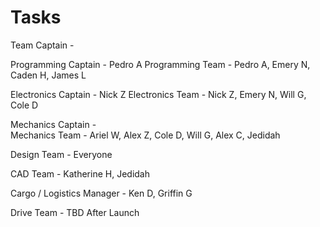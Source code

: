 **Tasks**
===============================================
Team Captain - 

Programming Captain -  Pedro A
Programming Team - Pedro A, Emery N, Caden H, James L

Electronics Captain -  Nick Z
Electronics Team - Nick Z, Emery N, Will G, Cole D

Mechanics Captain -  
Mechanics Team - Ariel W, Alex Z, Cole D, Will G, Alex C, Jedidah

Design Team - Everyone  

CAD Team - Katherine H, Jedidah

Cargo / Logistics Manager - Ken D, Griffin G

Drive Team - TBD After Launch
